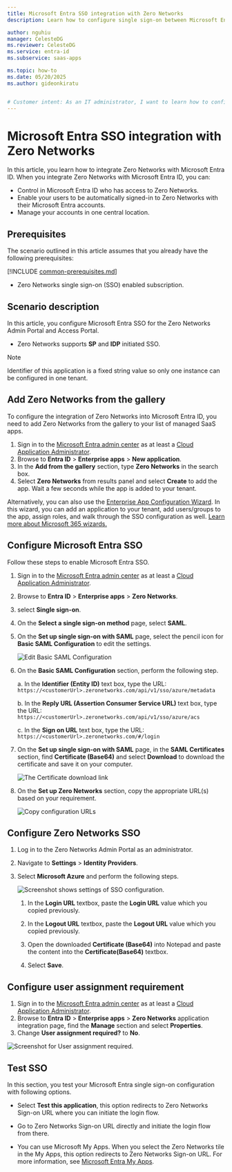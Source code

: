 ```yaml
---
title: Microsoft Entra SSO integration with Zero Networks
description: Learn how to configure single sign-on between Microsoft Entra ID and Zero Networks.

author: nguhiu
manager: CelesteDG
ms.reviewer: CelesteDG
ms.service: entra-id
ms.subservice: saas-apps

ms.topic: how-to
ms.date: 05/20/2025
ms.author: gideonkiratu


# Customer intent: As an IT administrator, I want to learn how to configure single sign-on between Microsoft Entra ID and Zero Networks so that I can control who has access to Zero Networks, enable automatic sign-in with Microsoft Entra accounts, and manage my accounts in one central location.
---
```


# Microsoft Entra SSO integration with Zero Networks

In this article,  you learn how to integrate Zero Networks with Microsoft Entra ID. When you integrate Zero Networks with Microsoft Entra ID, you can:

* Control in Microsoft Entra ID who has access to Zero Networks.
* Enable your users to be automatically signed-in to Zero Networks with their Microsoft Entra accounts.
* Manage your accounts in one central location.

## Prerequisites
The scenario outlined in this article assumes that you already have the following prerequisites:

[!INCLUDE [common-prerequisites.md](~/identity/saas-apps/includes/common-prerequisites.md)]
* Zero Networks single sign-on (SSO) enabled subscription.

## Scenario description

In this article,  you configure Microsoft Entra SSO for the Zero Networks Admin Portal and Access Portal.

* Zero Networks supports **SP** and **IDP** initiated SSO.

> [!NOTE]
> Identifier of this application is a fixed string value so only one instance can be configured in one tenant.

## Add Zero Networks from the gallery

To configure the integration of Zero Networks into Microsoft Entra ID, you need to add Zero Networks from the gallery to your list of managed SaaS apps.

1. Sign in to the [Microsoft Entra admin center](https://entra.microsoft.com) as at least a [Cloud Application Administrator](~/identity/role-based-access-control/permissions-reference.md#cloud-application-administrator).
1. Browse to **Entra ID** > **Enterprise apps** > **New application**.
1. In the **Add from the gallery** section, type **Zero Networks** in the search box.
1. Select **Zero Networks** from results panel and select **Create** to add the app. Wait a few seconds while the app is added to your tenant.

 Alternatively, you can also use the [Enterprise App Configuration Wizard](https://portal.office.com/AdminPortal/home?Q=Docs#/azureadappintegration). In this wizard, you can add an application to your tenant, add users/groups to the app, assign roles, and walk through the SSO configuration as well. [Learn more about Microsoft 365 wizards.](/microsoft-365/admin/misc/azure-ad-setup-guides)

<a name='configure-azure-ad-sso'></a>

## Configure Microsoft Entra SSO

Follow these steps to enable Microsoft Entra SSO.

1. Sign in to the [Microsoft Entra admin center](https://entra.microsoft.com) as at least a [Cloud Application Administrator](~/identity/role-based-access-control/permissions-reference.md#cloud-application-administrator).
1. Browse to **Entra ID** > **Enterprise apps** > **Zero Networks**.
1. select **Single sign-on**.
1. On the **Select a single sign-on method** page, select **SAML**.
1. On the **Set up single sign-on with SAML** page, select the pencil icon for **Basic SAML Configuration** to edit the settings.

   ![Edit Basic SAML Configuration](common/edit-urls.png)

1. On the **Basic SAML Configuration** section, perform the following step.

	a. In the **Identifier (Entity ID)** text box, type the URL:
    `https://<customerUrl>.zeronetworks.com/api/v1/sso/azure/metadata`
     
	b. In the **Reply URL (Assertion Consumer Service URL)** text box, type the URL:
    `https://<customerUrl>.zeronetworks.com/api/v1/sso/azure/acs`
	
	c. In the **Sign on URL** text box, type the URL:
    `https://<customerUrl>.zeronetworks.com/#/login`      	

1. On the **Set up single sign-on with SAML** page, in the **SAML Certificates** section,  find **Certificate (Base64)** and select **Download** to download the certificate and save it on your computer.

	![The Certificate download link](common/certificatebase64.png)

1. On the **Set up Zero Networks** section, copy the appropriate URL(s) based on your requirement.

	![Copy configuration URLs](common/copy-configuration-urls.png)

## Configure Zero Networks SSO

1. Log in to the Zero Networks Admin Portal as an administrator.

1. Navigate to **Settings** > **Identity Providers**.

1. Select **Microsoft Azure** and perform the following steps.
    
    ![Screenshot shows settings of SSO configuration.](./media/zero-networks-tutorial/settings.png "Account")

    1. In the **Login URL** textbox, paste the **Login URL** value which you copied previously.

    1. In the **Logout URL** textbox, paste the **Logout URL** value which you copied previously.

    1. Open the downloaded **Certificate (Base64)** into Notepad and paste the content into the **Certificate(Base64)** textbox.

    1. Select **Save**.

## Configure user assignment requirement

1. Sign in to the [Microsoft Entra admin center](https://entra.microsoft.com) as at least a [Cloud Application Administrator](~/identity/role-based-access-control/permissions-reference.md#cloud-application-administrator).
1. Browse to **Entra ID** > **Enterprise apps** > **Zero Networks** application integration page, find the **Manage** section and select **Properties**.
1. Change **User assignment required?** to **No**.

![Screenshot for User assignment required.](./media/zero-networks-tutorial/user-assignment.png)

## Test SSO 

In this section, you test your Microsoft Entra single sign-on configuration with following options. 

* Select **Test this application**, this option redirects to Zero Networks Sign-on URL where you can initiate the login flow. 

* Go to Zero Networks Sign-on URL directly and initiate the login flow from there.

* You can use Microsoft My Apps. When you select the Zero Networks tile in the My Apps, this option redirects to Zero Networks Sign-on URL. For more information, see [Microsoft Entra My Apps](/azure/active-directory/manage-apps/end-user-experiences#azure-ad-my-apps).
